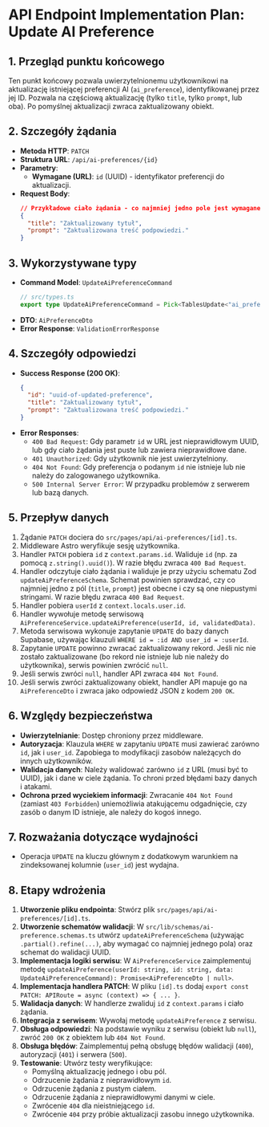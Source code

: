 # API Endpoint Implementation Plan: Update AI Preference

## 1. Przegląd punktu końcowego

Ten punkt końcowy pozwala uwierzytelnionemu użytkownikowi na aktualizację istniejącej preferencji AI (`ai_preference`), identyfikowanej przez jej ID. Pozwala na częściową aktualizację (tylko `title`, tylko `prompt`, lub oba). Po pomyślnej aktualizacji zwraca zaktualizowany obiekt.

## 2. Szczegóły żądania

- **Metoda HTTP**: `PATCH`
- **Struktura URL**: `/api/ai-preferences/{id}`
- **Parametry**:
  - **Wymagane (URL)**: `id` (UUID) - identyfikator preferencji do aktualizacji.
- **Request Body**:
  ```json
  // Przykładowe ciało żądania - co najmniej jedno pole jest wymagane
  {
    "title": "Zaktualizowany tytuł",
    "prompt": "Zaktualizowana treść podpowiedzi."
  }
  ```

## 3. Wykorzystywane typy

- **Command Model**: `UpdateAiPreferenceCommand`
  ```typescript
  // src/types.ts
  export type UpdateAiPreferenceCommand = Pick<TablesUpdate<"ai_preferences">, "title" | "prompt">;
  ```
- **DTO**: `AiPreferenceDto`
- **Error Response**: `ValidationErrorResponse`

## 4. Szczegóły odpowiedzi

- **Success Response (200 OK)**:
  ```json
  {
    "id": "uuid-of-updated-preference",
    "title": "Zaktualizowany tytuł",
    "prompt": "Zaktualizowana treść podpowiedzi."
  }
  ```
- **Error Responses**:
  - `400 Bad Request`: Gdy parametr `id` w URL jest nieprawidłowym UUID, lub gdy ciało żądania jest puste lub zawiera nieprawidłowe dane.
  - `401 Unauthorized`: Gdy użytkownik nie jest uwierzytelniony.
  - `404 Not Found`: Gdy preferencja o podanym `id` nie istnieje lub nie należy do zalogowanego użytkownika.
  - `500 Internal Server Error`: W przypadku problemów z serwerem lub bazą danych.

## 5. Przepływ danych

1.  Żądanie `PATCH` dociera do `src/pages/api/ai-preferences/[id].ts`.
2.  Middleware Astro weryfikuje sesję użytkownika.
3.  Handler `PATCH` pobiera `id` z `context.params.id`. Waliduje `id` (np. za pomocą `z.string().uuid()`). W razie błędu zwraca `400 Bad Request`.
4.  Handler odczytuje ciało żądania i waliduje je przy użyciu schematu Zod `updateAiPreferenceSchema`. Schemat powinien sprawdzać, czy co najmniej jedno z pól (`title`, `prompt`) jest obecne i czy są one niepustymi stringami. W razie błędu zwraca `400 Bad Request`.
5.  Handler pobiera `userId` z `context.locals.user.id`.
6.  Handler wywołuje metodę serwisową `AiPreferenceService.updateAiPreference(userId, id, validatedData)`.
7.  Metoda serwisowa wykonuje zapytanie `UPDATE` do bazy danych Supabase, używając klauzuli `WHERE id = :id AND user_id = :userId`.
8.  Zapytanie `UPDATE` powinno zwracać zaktualizowany rekord. Jeśli nic nie zostało zaktualizowane (bo rekord nie istnieje lub nie należy do użytkownika), serwis powinien zwrócić `null`.
9.  Jeśli serwis zwróci `null`, handler API zwraca `404 Not Found`.
10. Jeśli serwis zwróci zaktualizowany obiekt, handler API mapuje go na `AiPreferenceDto` i zwraca jako odpowiedź JSON z kodem `200 OK`.

## 6. Względy bezpieczeństwa

- **Uwierzytelnianie**: Dostęp chroniony przez middleware.
- **Autoryzacja**: Klauzula `WHERE` w zapytaniu `UPDATE` musi zawierać zarówno `id`, jak i `user_id`. Zapobiega to modyfikacji zasobów należących do innych użytkowników.
- **Walidacja danych**: Należy walidować zarówno `id` z URL (musi być to UUID), jak i dane w ciele żądania. To chroni przed błędami bazy danych i atakami.
- **Ochrona przed wyciekiem informacji**: Zwracanie `404 Not Found` (zamiast `403 Forbidden`) uniemożliwia atakującemu odgadnięcie, czy zasób o danym ID istnieje, ale należy do kogoś innego.

## 7. Rozważania dotyczące wydajności

- Operacja `UPDATE` na kluczu głównym z dodatkowym warunkiem na zindeksowanej kolumnie (`user_id`) jest wydajna.

## 8. Etapy wdrożenia

1.  **Utworzenie pliku endpointa**: Stwórz plik `src/pages/api/ai-preferences/[id].ts`.
2.  **Utworzenie schematów walidacji**: W `src/lib/schemas/ai-preference.schemas.ts` utwórz `updateAiPreferenceSchema` (używając `.partial().refine(...)`, aby wymagać co najmniej jednego pola) oraz schemat do walidacji UUID.
3.  **Implementacja logiki serwisu**: W `AiPreferenceService` zaimplementuj metodę `updateAiPreference(userId: string, id: string, data: UpdateAiPreferenceCommand): Promise<AiPreferenceDto | null>`.
4.  **Implementacja handlera PATCH**: W pliku `[id].ts` dodaj `export const PATCH: APIRoute = async (context) => { ... }`.
5.  **Walidacja danych**: W handlerze zwaliduj `id` z `context.params` i ciało żądania.
6.  **Integracja z serwisem**: Wywołaj metodę `updateAiPreference` z serwisu.
7.  **Obsługa odpowiedzi**: Na podstawie wyniku z serwisu (obiekt lub `null`), zwróć `200 OK` z obiektem lub `404 Not Found`.
8.  **Obsługa błędów**: Zaimplementuj pełną obsługę błędów walidacji (`400`), autoryzacji (`401`) i serwera (`500`).
9.  **Testowanie**: Utwórz testy weryfikujące:
    - Pomyślną aktualizację jednego i obu pól.
    - Odrzucenie żądania z nieprawidłowym `id`.
    - Odrzucenie żądania z pustym ciałem.
    - Odrzucenie żądania z nieprawidłowymi danymi w ciele.
    - Zwrócenie `404` dla nieistniejącego `id`.
    - Zwrócenie `404` przy próbie aktualizacji zasobu innego użytkownika.
